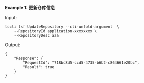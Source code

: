 **Example 1: 更新仓库信息**



Input: 

```
tccli tsf UpdateRepository --cli-unfold-argument  \
    --RepositoryId application-xxxxxxxx \
    --RepositoryDesc aaa
```

Output: 
```
{
    "Response": {
        "RequestId": "718bc8d5-ccd5-4735-b6b2-c864661e20bc",
        "Result": true
    }
}
```

